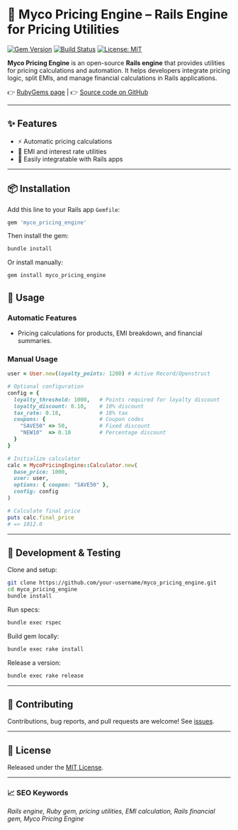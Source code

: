 # 🚀 Myco Pricing Engine – Rails Engine for Pricing Utilities

[![Gem Version](https://badge.fury.io/rb/myco_pricing_engine.svg)](https://rubygems.org/gems/myco_pricing_engine)
[![Build Status](https://github.com/your-username/myco_pricing_engine/actions/workflows/ci.yml/badge.svg)](https://github.com/your-username/myco_pricing_engine/actions)
[![License: MIT](https://img.shields.io/badge/License-MIT-yellow.svg)](LICENSE)

**Myco Pricing Engine** is an open-source **Rails engine** that provides utilities for pricing calculations and automation.
It helps developers integrate pricing logic, split EMIs, and manage financial calculations in Rails applications.

👉 [RubyGems page](https://rubygems.org/gems/myco_pricing_engine) |
👉 [Source code on GitHub](https://github.com/your-username/myco_pricing_engine)

---

## ✨ Features
- ⚡ Automatic pricing calculations
- 🔢 EMI and interest rate utilities
- 🧩 Easily integratable with Rails apps

---

## 📦 Installation

Add this line to your Rails app `Gemfile`:

```ruby
gem 'myco_pricing_engine'
```

Then install the gem:

```bash
bundle install
```

Or install manually:

```bash
gem install myco_pricing_engine
```

## 🚀 Usage

### Automatic Features
- Pricing calculations for products, EMI breakdown, and financial summaries.

### Manual Usage
```ruby
user = User.new(loyalty_points: 1200) # Active Record/Openstruct

# Optional configuration
config = {
  loyalty_threshold: 1000,   # Points required for loyalty discount
  loyalty_discount: 0.10,    # 10% discount
  tax_rate: 0.18,            # 18% tax
  coupons: {                 # Coupon codes
    "SAVE50" => 50,          # Fixed discount
    "NEW10"  => 0.10         # Percentage discount
  }
}

# Initialize calculator
calc = MycoPricingEngine::Calculator.new(
  base_price: 1000,
  user: user,
  options: { coupon: "SAVE50" },
  config: config
)

# Calculate final price
puts calc.final_price
# => 1012.0

```

---

## 🧪 Development & Testing

Clone and setup:

```bash
git clone https://github.com/your-username/myco_pricing_engine.git
cd myco_pricing_engine
bundle install
```

Run specs:

```bash
bundle exec rspec
```

Build gem locally:

```bash
bundle exec rake install
```

Release a version:

```bash
bundle exec rake release
```

---

## 🤝 Contributing

Contributions, bug reports, and pull requests are welcome!
See [issues](https://github.com/your-username/myco_pricing_engine/issues).

---

## 📜 License

Released under the [MIT License](LICENSE.txt).

---

### 📈 SEO Keywords
*Rails engine, Ruby gem, pricing utilities, EMI calculation, Rails financial gem, Myco Pricing Engine*

